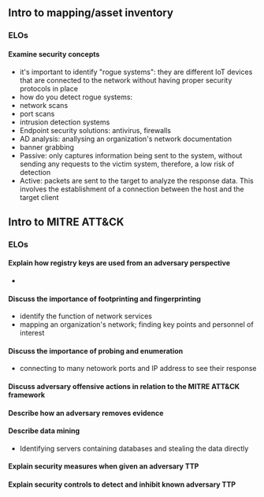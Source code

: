 ## Intro to mapping/asset inventory
### ELOs
#### Examine security concepts
* it's important to identify "rogue systems": they are different IoT devices that are connected to the network without having proper security protocols in place
* how do you detect rogue systems:
* network scans
* port scans
* intrusion detection systems
* Endpoint security solutions: antivirus, firewalls
* AD analysis: anallysing an organization's network documentation
* banner grabbing
* Passive: only captures information being sent to the system, without sending any requests to the victim system, therefore, a low risk of detection
* Active: packets are sent to the target to analyze the response data. This involves the establishment of a connection between the host and the target client

## Intro to MITRE ATT&CK
### ELOs
#### Explain how registry keys are used from an adversary perspective
* 
#### Discuss the importance of footprinting and fingerprinting
* identify the function of network services
* mapping an organization's network; finding key points and personnel of interest
#### Discuss the importance of probing and enumeration
* connecting to many netowork ports and IP address to see their response
#### Discuss adversary offensive actions in relation to the MITRE ATT&CK framework

#### Describe how an adversary removes evidence

#### Describe data mining
* Identifying servers containing databases and stealing the data directly
#### Explain security measures when given an adversary TTP

#### Explain security controls to detect and inhibit known adversary TTP

